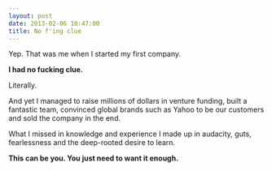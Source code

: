 ```yaml
---
layout: post
date: 2013-02-06 10:47:00
title: No f'ing clue
---
```

Yep. That was me when I started my first company.

**I had no fucking clue.**

Literally.

And yet I managed to raise millions of dollars in venture funding, built a fantastic team, convinced global brands such as Yahoo to be our customers and sold the company in the end.

What I missed in knowledge and experience I made up in audacity, guts, fearlessness and the deep-rooted desire to learn.

**This can be you. You just need to want it enough.**
